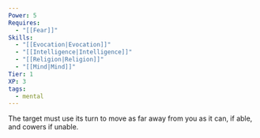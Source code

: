 ```yaml
---
Power: 5
Requires:
  - "[[Fear]]"
Skills:
  - "[[Evocation|Evocation]]"
  - "[[Intelligence|Intelligence]]"
  - "[[Religion|Religion]]"
  - "[[Mind|Mind]]"
Tier: 1
XP: 3
tags:
  - mental
---
```


The target must use its turn to move as far away from you as it can, if able, and cowers if unable.